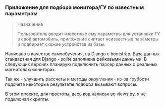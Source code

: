 ### Приложение для подбора монитора/ГУ по известным параметрам

> Назначение
> 
> Пользователь вводит известные ему параметры для установки ГУ в свой автомобиль,
> приложение считает неизвестные параметры и подбирает схожие устройства из базы.

Написано в качестве самообучения, на Django с bootstrap.
База данных стандартная для Django - sqlite
заполнена фейковыми данными.
В следующих версиях планирую подключить парсер данных о реальных магнитолах/мониторах.

Так же - улучшить рассчеты и методы округления - из-за грубости подсчета некоторые результаты подбора вызывают вопросы.

В этом проекте, для простоты, весь код написан во views.py, я не подключал скрипты.
